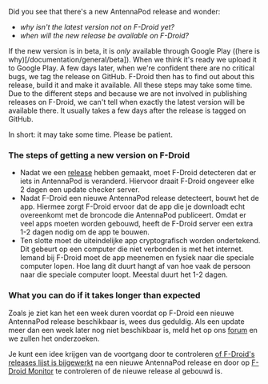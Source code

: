 Did you see that there's a new AntennaPod release and wonder:

* *why isn't the latest version not on F-Droid yet?*
* *when will the new release be available on F-Droid?*

If the new version is in beta, it is *only* available through Google Play ((here is why)[/documentation/general/beta]). When we think it's ready we upload it to Google Play. A few days later, when we're confident there are no critical bugs, we tag the release on GitHub. F-Droid then has to find out about this release, build it and make it available. All these steps may take some time. Due to the different steps and because we are not involved in publishing releases on F-Droid, we can't tell when exactly the latest version will be available there. It usually takes a few days after the release is tagged on GitHub.

In short: it may take some time. Please be patient.

### The steps of getting a new version on F-Droid

- Nadat we een [release](https://github.com/AntennaPod/AntennaPod/releases) hebben gemaakt, moet F-Droid detecteren dat er iets in AntennaPod is veranderd. Hiervoor draait F-Droid ongeveer elke 2 dagen een update checker server.
- Nadat F-Droid een nieuwe AntennaPod release detecteert, bouwt het de app. Hiermee zorgt F-Droid ervoor dat de app die je downloadt echt overeenkomt met de broncode die AntennaPod publiceert. Omdat er veel apps moeten worden gebouwd, heeft de F-Droid server een extra 1-2 dagen nodig om de app te bouwen.
- Ten slotte moet de uiteindelijke app cryptografisch worden ondertekend. Dit gebeurt op een computer die niet verbonden is met het internet. Iemand bij F-Droid moet de app meenemen en fysiek naar die speciale computer lopen. Hoe lang dit duurt hangt af van hoe vaak de persoon naar die speciale computer loopt. Meestal duurt het 1-2 dagen.

### What you can do if it takes longer than expected

Zoals je ziet kan het een week duren voordat op F-Droid een nieuwe AntennaPod release beschikbaar is, wees dus geduldig. Als een update meer dan een week later nog niet beschikbaar is, meld het op ons [forum](https://forum.antennapod.org/) en we zullen het onderzoeken.

Je kunt een idee krijgen van de voortgang door te controleren [of F-Droid's releases lijst is bijgewerkt](https://gitlab.com/fdroid/fdroiddata/-/commits/master?search=Update+known+apks) na een nieuwe AntennaPod release en door op [F-Droid Monitor](https://monitor.f-droid.org/builds/build) te controleren of de nieuwe release al gebouwd is.
